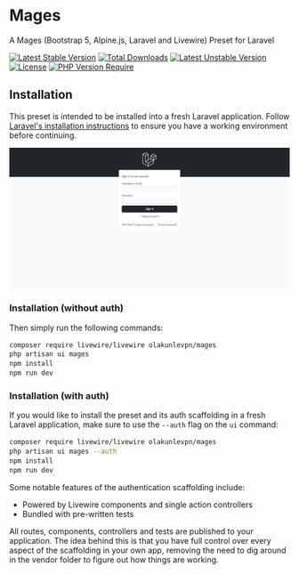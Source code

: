 # Mages
A Mages (Bootstrap 5, Alpine.js, Laravel and Livewire) Preset for Laravel


[![Latest Stable Version](http://poser.pugx.org/olakunlevpn/mages/v)](https://packagist.org/packages/olakunlevpn/mages) [![Total Downloads](http://poser.pugx.org/olakunlevpn/mages/downloads)](https://packagist.org/packages/olakunlevpn/mages) [![Latest Unstable Version](http://poser.pugx.org/olakunlevpn/mages/v/unstable)](https://packagist.org/packages/olakunlevpn/mages) [![License](http://poser.pugx.org/olakunlevpn/mages/license)](https://packagist.org/packages/olakunlevpn/mages) [![PHP Version Require](http://poser.pugx.org/olakunlevpn/mages/require/php)](https://packagist.org/packages/olakunlevpn/mages)


## Installation

This preset is intended to be installed into a fresh Laravel application. Follow [Laravel's installation instructions](https://laravel.com/docs/installation) to ensure you have a working environment before continuing.


![Login View](./Screenshot.png)


### Installation (without auth)

Then simply run the following commands:
```bash
composer require livewire/livewire olakunlevpn/mages
php artisan ui mages
npm install
npm run dev
```

### Installation (with auth)

If you would like to install the preset and its auth scaffolding in a fresh Laravel application, make sure to use the `--auth` flag on the `ui` command:

```bash
composer require livewire/livewire olakunlevpn/mages
php artisan ui mages --auth
npm install
npm run dev
```

Some notable features of the authentication scaffolding include:
- Powered by Livewire components and single action controllers
- Bundled with pre-written tests

All routes, components, controllers and tests are published to your application. The idea behind this is that you have full control over every aspect of the scaffolding in your own app, removing the need to dig around in the vendor folder to figure out how things are working.
